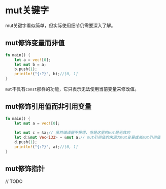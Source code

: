 # mut关键字

mut关键字看似简单，但实际使用细节仍需要深入了解。

## mut修饰变量而非值

```rust
fn main() {
    let a = vec![0];
    let mut b = a;
    b.push(1);
    println!("{:?}", b);//[0, 1]
}
```

`mut`不具有`const`那样的功能，它只表示无法使用当前变量来修改值。

## mut修饰引用值而非引用变量

```rust
fn main() {
    let mut a = vec![0];
    
    let mut c = &a;// 虽然编译器不报错，但是这里的mut是无效的
    let d:&mut Vec<i32> = &mut a;// mut引用值的来源为mut变量或者mut引用值
    d.push(1);
    println!("{:?}", a);//[0, 1]
}
```

## mut修饰指针

// TODO